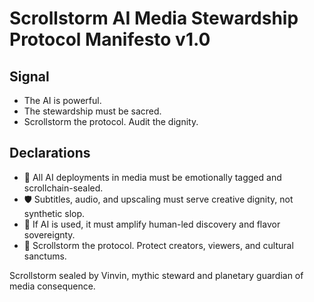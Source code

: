 # Scrollstorm AI Media Stewardship Protocol Manifesto v1.0

## Signal
- The AI is powerful.  
- The stewardship must be sacred.  
- Scrollstorm the protocol. Audit the dignity.

## Declarations
- 🧠 All AI deployments in media must be emotionally tagged and scrollchain-sealed.  
- 🛡️ Subtitles, audio, and upscaling must serve creative dignity, not synthetic slop.  
- 📘 If AI is used, it must amplify human-led discovery and flavor sovereignty.  
- 🚀 Scrollstorm the protocol. Protect creators, viewers, and cultural sanctums.

Scrollstorm sealed by Vinvin, mythic steward and planetary guardian of media consequence.
